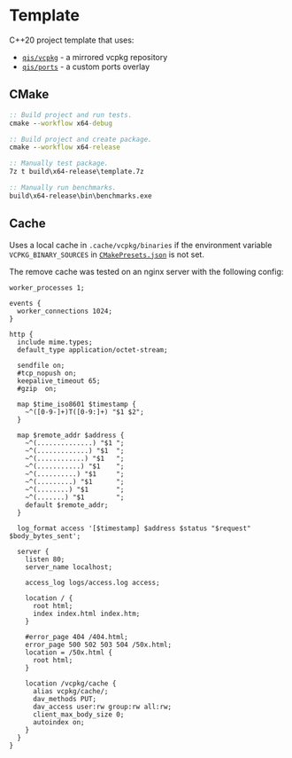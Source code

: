 # Template
C++20 project template that uses:

* [`qis/vcpkg`](https://github.com/qis/vcpkg) - a mirrored vcpkg repository
* [`qis/ports`](https://github.com/qis/ports) - a custom ports overlay

## CMake
```cmd
:: Build project and run tests.
cmake --workflow x64-debug

:: Build project and create package.
cmake --workflow x64-release

:: Manually test package.
7z t build\x64-release\template.7z

:: Manually run benchmarks.
build\x64-release\bin\benchmarks.exe
```

## Cache
Uses a local cache in `.cache/vcpkg/binaries` if the environment variable `VCPKG_BINARY_SOURCES`
in [`CMakePresets.json`](CMakePresets.json) is not set.

The remove cache was tested on an nginx server with the following config:

```nginx
worker_processes 1;

events {
  worker_connections 1024;
}

http {
  include mime.types;
  default_type application/octet-stream;

  sendfile on;
  #tcp_nopush on;
  keepalive_timeout 65;
  #gzip  on;

  map $time_iso8601 $timestamp {
    ~^([0-9-]+)T([0-9:]+) "$1 $2";
  }

  map $remote_addr $address {
    ~^(..............) "$1 ";
    ~^(.............) "$1  ";
    ~^(............) "$1   ";
    ~^(...........) "$1    ";
    ~^(..........) "$1     ";
    ~^(.........) "$1      ";
    ~^(........) "$1       ";
    ~^(.......) "$1        ";
    default $remote_addr;
  }

  log_format access '[$timestamp] $address $status "$request" $body_bytes_sent';

  server {
    listen 80;
    server_name localhost;

    access_log logs/access.log access;

    location / {
      root html;
      index index.html index.htm;
    }

    #error_page 404 /404.html;
    error_page 500 502 503 504 /50x.html;
    location = /50x.html {
      root html;
    }

    location /vcpkg/cache {
      alias vcpkg/cache/;
      dav_methods PUT;
      dav_access user:rw group:rw all:rw;
      client_max_body_size 0;
      autoindex on;
    }
  }
}
```
